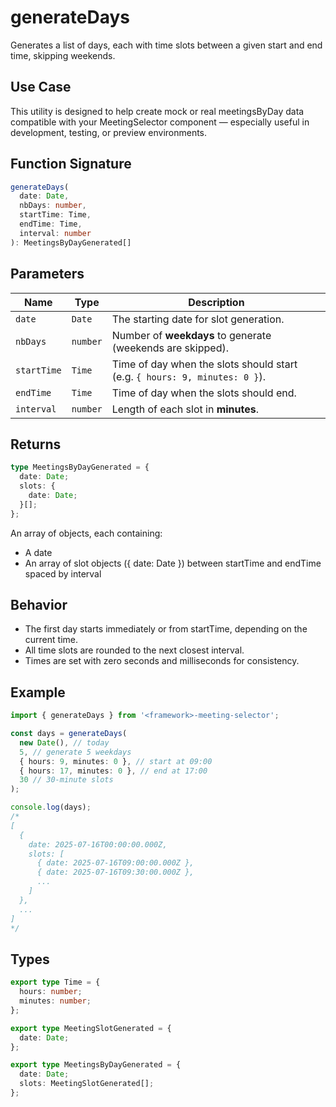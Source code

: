 # generateDays

Generates a list of days, each with time slots between a given start and end time, skipping weekends.

## Use Case

This utility is designed to help create mock or real meetingsByDay data compatible with your MeetingSelector component — especially useful in development, testing, or preview environments.

## Function Signature

```typescript
generateDays(
  date: Date,
  nbDays: number,
  startTime: Time,
  endTime: Time,
  interval: number
): MeetingsByDayGenerated[]
```

## Parameters

| Name        | Type     | Description                                                                |
| ----------- | -------- | -------------------------------------------------------------------------- |
| `date`      | `Date`   | The starting date for slot generation.                                     |
| `nbDays`    | `number` | Number of **weekdays** to generate (weekends are skipped).                 |
| `startTime` | `Time`   | Time of day when the slots should start (e.g. `{ hours: 9, minutes: 0 }`). |
| `endTime`   | `Time`   | Time of day when the slots should end.                                     |
| `interval`  | `number` | Length of each slot in **minutes**.                                        |

## Returns

```typescript
type MeetingsByDayGenerated = {
  date: Date;
  slots: {
    date: Date;
  }[];
};
```

An array of objects, each containing:

- A date
- An array of slot objects ({ date: Date }) between startTime and endTime spaced by interval

## Behavior

- The first day starts immediately or from startTime, depending on the current time.
- All time slots are rounded to the next closest interval.
- Times are set with zero seconds and milliseconds for consistency.

## Example

```typescript
import { generateDays } from '<framework>-meeting-selector';

const days = generateDays(
  new Date(), // today
  5, // generate 5 weekdays
  { hours: 9, minutes: 0 }, // start at 09:00
  { hours: 17, minutes: 0 }, // end at 17:00
  30 // 30-minute slots
);

console.log(days);
/*
[
  {
    date: 2025-07-16T00:00:00.000Z,
    slots: [
      { date: 2025-07-16T09:00:00.000Z },
      { date: 2025-07-16T09:30:00.000Z },
      ...
    ]
  },
  ...
]
*/
```

## Types

```typescript
export type Time = {
  hours: number;
  minutes: number;
};

export type MeetingSlotGenerated = {
  date: Date;
};

export type MeetingsByDayGenerated = {
  date: Date;
  slots: MeetingSlotGenerated[];
};
```
